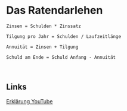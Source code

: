 # Das Ratendarlehen

    Zinsen = Schulden * Zinssatz  

    Tilgung pro Jahr = Schulden / Laufzeitlänge 

    Annuität = Zinsen + Tilgung  

    Schuld am Ende = Schuld Anfang - Annuität  

<br>

## Links
[Erklärung YouTube](https://www.youtube.com/watch?v=HTQ20LDJudQ)